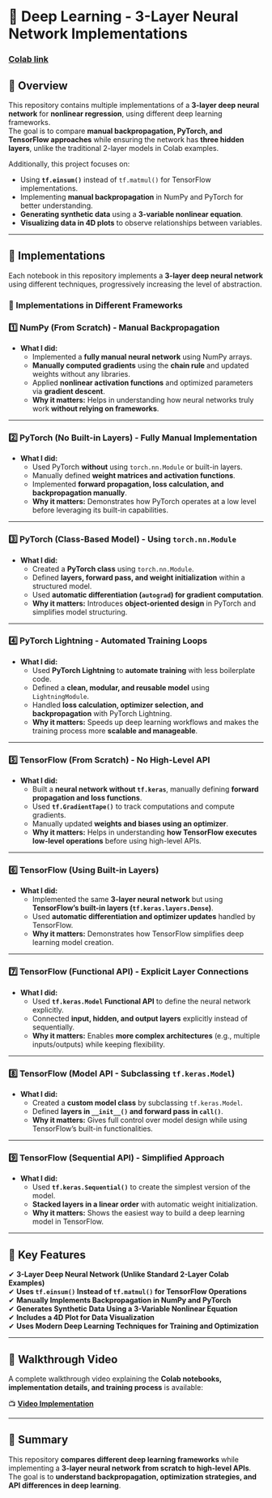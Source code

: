 # 🚀 Deep Learning - 3-Layer Neural Network Implementations  
### [Colab link](https://colab.research.google.com/drive/1qWyq-oQhJhaeyZ2V5CQkcG7DoRJH4V_7?usp=sharing)
## 📖 Overview  
This repository contains multiple implementations of a **3-layer deep neural network** for **nonlinear regression**, using different deep learning frameworks.  
The goal is to compare **manual backpropagation, PyTorch, and TensorFlow approaches** while ensuring the network has **three hidden layers**, unlike the traditional 2-layer models in Colab examples.  

Additionally, this project focuses on:  
- Using **`tf.einsum()`** instead of `tf.matmul()` for TensorFlow implementations.  
- Implementing **manual backpropagation** in NumPy and PyTorch for better understanding.  
- **Generating synthetic data** using a **3-variable nonlinear equation**.  
- **Visualizing data in 4D plots** to observe relationships between variables.  

---

## 🔹 Implementations  
Each notebook in this repository implements a **3-layer deep neural network** using different techniques, progressively increasing the level of abstraction.

### **📝 Implementations in Different Frameworks**  

### **1️⃣ NumPy (From Scratch) - Manual Backpropagation**  
- **What I did:**  
  - Implemented a **fully manual neural network** using NumPy arrays.  
  - **Manually computed gradients** using the **chain rule** and updated weights without any libraries.  
  - Applied **nonlinear activation functions** and optimized parameters via **gradient descent**.  
  - **Why it matters:** Helps in understanding how neural networks truly work **without relying on frameworks**.  

---

### **2️⃣ PyTorch (No Built-in Layers) - Fully Manual Implementation**  
- **What I did:**  
  - Used PyTorch **without** using `torch.nn.Module` or built-in layers.  
  - Manually defined **weight matrices and activation functions**.  
  - Implemented **forward propagation, loss calculation, and backpropagation manually**.  
  - **Why it matters:** Demonstrates how PyTorch operates at a low level before leveraging its built-in capabilities.  

---

### **3️⃣ PyTorch (Class-Based Model) - Using `torch.nn.Module`**  
- **What I did:**  
  - Created a **PyTorch class** using `torch.nn.Module`.  
  - Defined **layers, forward pass, and weight initialization** within a structured model.  
  - Used **automatic differentiation (`autograd`) for gradient computation**.  
  - **Why it matters:** Introduces **object-oriented design** in PyTorch and simplifies model structuring.  

---

### **4️⃣ PyTorch Lightning - Automated Training Loops**  
- **What I did:**  
  - Used **PyTorch Lightning** to **automate training** with less boilerplate code.  
  - Defined a **clean, modular, and reusable model** using `LightningModule`.  
  - Handled **loss calculation, optimizer selection, and backpropagation** with PyTorch Lightning.  
  - **Why it matters:** Speeds up deep learning workflows and makes the training process more **scalable and manageable**.  

---

### **5️⃣ TensorFlow (From Scratch) - No High-Level API**  
- **What I did:**  
  - Built a **neural network without `tf.keras`**, manually defining **forward propagation and loss functions**.  
  - Used **`tf.GradientTape()`** to track computations and compute gradients.  
  - Manually updated **weights and biases using an optimizer**.  
  - **Why it matters:** Helps in understanding **how TensorFlow executes low-level operations** before using high-level APIs.  

---

### **6️⃣ TensorFlow (Using Built-in Layers)**  
- **What I did:**  
  - Implemented the same **3-layer neural network** but using **TensorFlow’s built-in layers (`tf.keras.layers.Dense`)**.  
  - Used **automatic differentiation and optimizer updates** handled by TensorFlow.  
  - **Why it matters:** Demonstrates how TensorFlow simplifies deep learning model creation.  

---

### **7️⃣ TensorFlow (Functional API) - Explicit Layer Connections**  
- **What I did:**  
  - Used **`tf.keras.Model` Functional API** to define the neural network explicitly.  
  - Connected **input, hidden, and output layers** explicitly instead of sequentially.  
  - **Why it matters:** Enables **more complex architectures** (e.g., multiple inputs/outputs) while keeping flexibility.  

---

### **8️⃣ TensorFlow (Model API - Subclassing `tf.keras.Model`)**  
- **What I did:**  
  - Created a **custom model class** by subclassing `tf.keras.Model`.  
  - Defined **layers in `__init__()` and forward pass in `call()`**.  
  - **Why it matters:** Gives full control over model design while using TensorFlow’s built-in functionalities.  

---

### **9️⃣ TensorFlow (Sequential API) - Simplified Approach**  
- **What I did:**  
  - Used **`tf.keras.Sequential()`** to create the simplest version of the model.  
  - **Stacked layers in a linear order** with automatic weight initialization.  
  - **Why it matters:** Shows the easiest way to build a deep learning model in TensorFlow.  

---

## 🔹 Key Features  
✔ **3-Layer Deep Neural Network (Unlike Standard 2-Layer Colab Examples)**  
✔ **Uses `tf.einsum()` Instead of `tf.matmul()` for TensorFlow Operations**  
✔ **Manually Implements Backpropagation in NumPy and PyTorch**  
✔ **Generates Synthetic Data Using a 3-Variable Nonlinear Equation**  
✔ **Includes a 4D Plot for Data Visualization**  
✔ **Uses Modern Deep Learning Techniques for Training and Optimization**  

---

## 📄 Walkthrough Video  
A complete walkthrough video explaining the **Colab notebooks, implementation details, and training process** is available:  

📺 **[Video Implementation](www.youtube.com)**  

---

## 📌 Summary  
This repository **compares different deep learning frameworks** while implementing a **3-layer neural network from scratch to high-level APIs**. The goal is to **understand backpropagation, optimization strategies, and API differences in deep learning**.  

